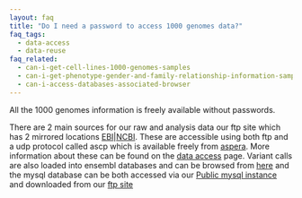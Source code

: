 ```yaml
---
layout: faq
title: "Do I need a password to access 1000 genomes data?"
faq_tags:
  - data-access
  - data-reuse
faq_related:
  - can-i-get-cell-lines-1000-genomes-samples
  - can-i-get-phenotype-gender-and-family-relationship-information-samples
  - can-i-access-databases-associated-browser
---
```

                    
All the 1000 genomes information is freely available without passwords.

There are 2 main sources for our raw and analysis data our ftp site which has 2 mirrored locations [EBI](ftp://ftp.1000genomes.ebi.ac.uk/vol1/ftp/)\|[NCBI](ftp://ftp-trace.ncbi.nih.gov/1000genomes/ftp/).  These are accessible using both ftp and a udp protocol called ascp which is available freely from [aspera](http://asperasoft.com/software/transfer-clients/connect-web-browser-plug-in/).  More information about these can be found on the [data access](http://www.1000genomes.org/data#DataAccess) page. Variant calls are also loaded into ensembl databases and can be browsed from [here](http://www.1000genomes.org/1000-genomes-browsers) and the mysql database can be both accessed via our [Public mysql instance](/node/517) and downloaded from our [ftp site](ftp://ftp.1000genomes.ebi.ac.uk/vol1/ftp/technical/browser/)
